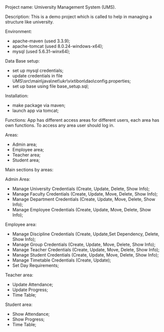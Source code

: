 Project name:
Umiversity Management System (UMS).

Description:
This is a demo project which is called to help in managing a structure like university.

Environment:
- apache-maven (used 3.3.9);
- apache-tomcat (used 8.0.24-windows-x64);
- mysql (used 5.6.31-winx64);

Data Base setup:
- set up mysql credentials;
- update credentials in file UMS\src\main\java\net\ukr\vixtibon\dao\config.properties;
- set up base using file base_setup.sql;

Installation:
- make package via maven;
- launch app via tomcat;

Functions:
App has different access areas for different users, each area has own functions.
To access any area user should log in.

Areas:
- Admin area;
- Employee area;
- Teacher area;
- Student area;

Main sections by areas:

Admin Area:
- Manage University Credentials (Create, Update, Delete, Show Info);
- Manage Faculty Credentials (Create, Update, Move, Delete, Show Info);
- Manage Department Credentials (Create, Update, Move, Delete, Show Info);
- Manage Employee Credentials (Create, Update, Move, Delete, Show Info);

Employee area:
- Manage Discipline Credentials (Create, Update,Set Dependency, Delete, Show Info);
- Manage Group Credentials (Create, Update, Move, Delete, Show Info);
- Manage Teacher Credentials (Create, Update, Move, Delete, Show Info);
- Manage Student Credentials (Create, Update, Move, Delete, Show Info);
- Manage Timetable Credentials (Create, Update);
- Set Day Requirements;

Teacher area:
- Update Attendance;
- Update Progress;
- Time Table;

Student area:
- Show Attendance;
- Show Progress;
- Time Table;
